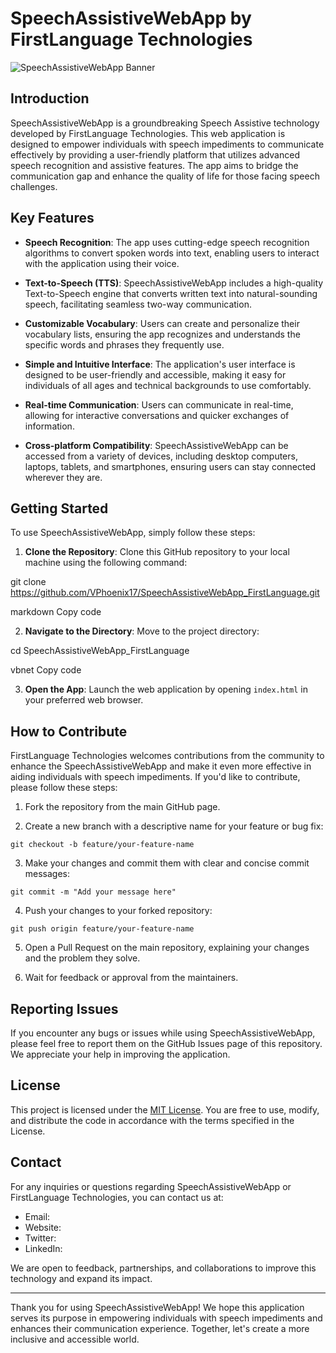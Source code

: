# SpeechAssistiveWebApp by FirstLanguage Technologies

![SpeechAssistiveWebApp Banner](https://link-to-your-banner-image)

## Introduction

SpeechAssistiveWebApp is a groundbreaking Speech Assistive technology developed by FirstLanguage Technologies. This web application is designed to empower individuals with speech impediments to communicate effectively by providing a user-friendly platform that utilizes advanced speech recognition and assistive features. The app aims to bridge the communication gap and enhance the quality of life for those facing speech challenges.

## Key Features

- **Speech Recognition**: The app uses cutting-edge speech recognition algorithms to convert spoken words into text, enabling users to interact with the application using their voice.

- **Text-to-Speech (TTS)**: SpeechAssistiveWebApp includes a high-quality Text-to-Speech engine that converts written text into natural-sounding speech, facilitating seamless two-way communication.

- **Customizable Vocabulary**: Users can create and personalize their vocabulary lists, ensuring the app recognizes and understands the specific words and phrases they frequently use.

- **Simple and Intuitive Interface**: The application's user interface is designed to be user-friendly and accessible, making it easy for individuals of all ages and technical backgrounds to use comfortably.

- **Real-time Communication**: Users can communicate in real-time, allowing for interactive conversations and quicker exchanges of information.

- **Cross-platform Compatibility**: SpeechAssistiveWebApp can be accessed from a variety of devices, including desktop computers, laptops, tablets, and smartphones, ensuring users can stay connected wherever they are.

## Getting Started

To use SpeechAssistiveWebApp, simply follow these steps:

1. **Clone the Repository**: Clone this GitHub repository to your local machine using the following command:

git clone https://github.com/VPhoenix17/SpeechAssistiveWebApp_FirstLanguage.git

markdown
Copy code

2. **Navigate to the Directory**: Move to the project directory:

cd SpeechAssistiveWebApp_FirstLanguage

vbnet
Copy code

3. **Open the App**: Launch the web application by opening `index.html` in your preferred web browser.

## How to Contribute

FirstLanguage Technologies welcomes contributions from the community to enhance the SpeechAssistiveWebApp and make it even more effective in aiding individuals with speech impediments. If you'd like to contribute, please follow these steps:

1. Fork the repository from the main GitHub page.

2. Create a new branch with a descriptive name for your feature or bug fix:
```
git checkout -b feature/your-feature-name
```
3. Make your changes and commit them with clear and concise commit messages:
```
git commit -m "Add your message here"
```
4. Push your changes to your forked repository:
```
git push origin feature/your-feature-name
```
5. Open a Pull Request on the main repository, explaining your changes and the problem they solve.
   
6. Wait for feedback or approval from the maintainers.

## Reporting Issues

If you encounter any bugs or issues while using SpeechAssistiveWebApp, please feel free to report them on the GitHub Issues page of this repository. We appreciate your help in improving the application.

## License

This project is licensed under the [MIT License](https://opensource.org/licenses/MIT). You are free to use, modify, and distribute the code in accordance with the terms specified in the License.

## Contact

For any inquiries or questions regarding SpeechAssistiveWebApp or FirstLanguage Technologies, you can contact us at:

- Email: 
- Website:
- Twitter:
- LinkedIn: 

We are open to feedback, partnerships, and collaborations to improve this technology and expand its impact.

---

Thank you for using SpeechAssistiveWebApp! We hope this application serves its purpose in empowering individuals with speech impediments and enhances their communication experience. Together, let's create a more inclusive and accessible world.

